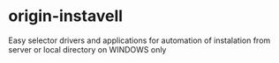 # origin-instavell
 Easy selector drivers and applications for automation of instalation from server or local directory on WINDOWS only

